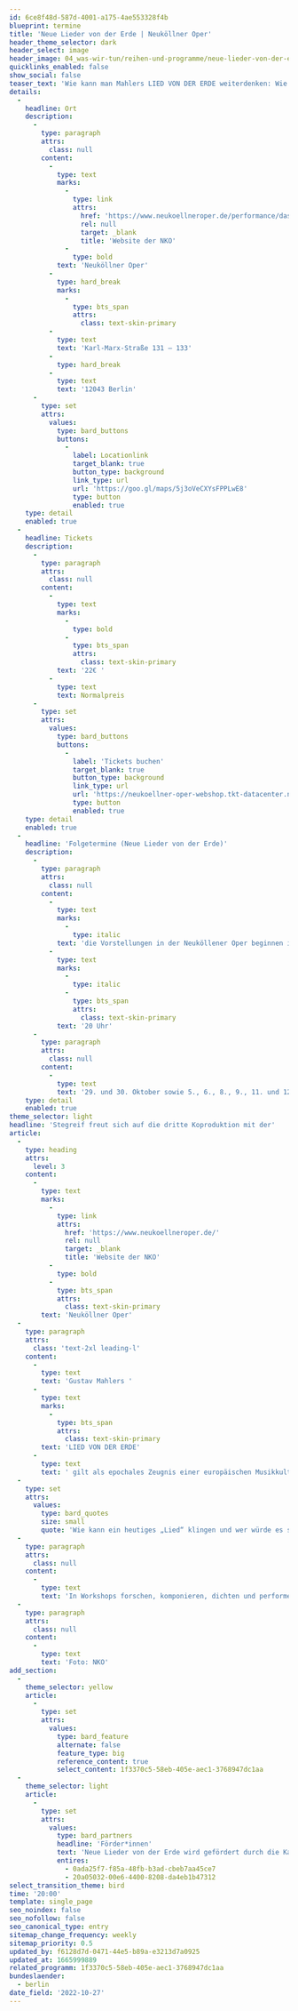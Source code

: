 ```yaml
---
id: 6ce8f48d-587d-4001-a175-4ae553328f4b
blueprint: termine
title: 'Neue Lieder von der Erde | Neuköllner Oper'
header_theme_selector: dark
header_select: image
header_image: 04_was-wir-tun/reihen-und-programme/neue-lieder-von-der-erde/nko-header_neue-lieder-von-der-erde_(c)_nko.jpg
quicklinks_enabled: false
show_social: false
teaser_text: 'Wie kann man Mahlers LIED VON DER ERDE weiterdenken: Wie kann ein heutiges „Lied“ klingen und wer würde es singen? In Workshops forschen, komponieren, dichten und performen die Neuköllner Oper und das Stegreif Orchester neue Songs, Musiken, Lieder und Szenen und entwickln daraus das Bühnenwerk NEUE LIDER VON DER ERDE.'
details:
  -
    headline: Ort
    description:
      -
        type: paragraph
        attrs:
          class: null
        content:
          -
            type: text
            marks:
              -
                type: link
                attrs:
                  href: 'https://www.neukoellneroper.de/performance/das-lied-von-der-erde/'
                  rel: null
                  target: _blank
                  title: 'Website der NKO'
              -
                type: bold
            text: 'Neuköllner Oper'
          -
            type: hard_break
            marks:
              -
                type: bts_span
                attrs:
                  class: text-skin-primary
          -
            type: text
            text: 'Karl-Marx-Straße 131 – 133'
          -
            type: hard_break
          -
            type: text
            text: '12043 Berlin'
      -
        type: set
        attrs:
          values:
            type: bard_buttons
            buttons:
              -
                label: Locationlink
                target_blank: true
                button_type: background
                link_type: url
                url: 'https://goo.gl/maps/5j3oVeCXYsFPPLwE8'
                type: button
                enabled: true
    type: detail
    enabled: true
  -
    headline: Tickets
    description:
      -
        type: paragraph
        attrs:
          class: null
        content:
          -
            type: text
            marks:
              -
                type: bold
              -
                type: bts_span
                attrs:
                  class: text-skin-primary
            text: '22€ '
          -
            type: text
            text: Normalpreis
      -
        type: set
        attrs:
          values:
            type: bard_buttons
            buttons:
              -
                label: 'Tickets buchen'
                target_blank: true
                button_type: background
                link_type: url
                url: 'https://neukoellner-oper-webshop.tkt-datacenter.net/de/tickets/neue-lieder-von-der-erde/neukoellner-oper-saal-27-10-2022-20-00'
                type: button
                enabled: true
    type: detail
    enabled: true
  -
    headline: 'Folgetermine (Neue Lieder von der Erde)'
    description:
      -
        type: paragraph
        attrs:
          class: null
        content:
          -
            type: text
            marks:
              -
                type: italic
            text: 'die Vorstellungen in der Neuköllener Oper beginnen immer um '
          -
            type: text
            marks:
              -
                type: italic
              -
                type: bts_span
                attrs:
                  class: text-skin-primary
            text: '20 Uhr'
      -
        type: paragraph
        attrs:
          class: null
        content:
          -
            type: text
            text: '29. und 30. Oktober sowie 5., 6., 8., 9., 11. und 12. November'
    type: detail
    enabled: true
theme_selector: light
headline: 'Stegreif freut sich auf die dritte Koproduktion mit der'
article:
  -
    type: heading
    attrs:
      level: 3
    content:
      -
        type: text
        marks:
          -
            type: link
            attrs:
              href: 'https://www.neukoellneroper.de/'
              rel: null
              target: _blank
              title: 'Website der NKO'
          -
            type: bold
          -
            type: bts_span
            attrs:
              class: text-skin-primary
        text: 'Neuköllner Oper'
  -
    type: paragraph
    attrs:
      class: 'text-2xl leading-l'
    content:
      -
        type: text
        text: 'Gustav Mahlers '
      -
        type: text
        marks:
          -
            type: bts_span
            attrs:
              class: text-skin-primary
        text: 'LIED VON DER ERDE'
      -
        type: text
        text: ' gilt als epochales Zeugnis einer europäischen Musikkultur, in dem sich eine brüchig gewordene Welt widerspiegelt. Heute steht Mahlers orchestraler Liederzyklus in einer Welt, in der Kunstschaffende aller Länder und Sprachen mit globaler Umweltzerstörung und Krieg umgehen müssen. Doch statt Abschied zu nehmen von dieser Welt, wollen wir Mahlers Werk weiterdenken: '
  -
    type: set
    attrs:
      values:
        type: bard_quotes
        size: small
        quote: 'Wie kann ein heutiges „Lied“ klingen und wer würde es singen?'
  -
    type: paragraph
    attrs:
      class: null
    content:
      -
        type: text
        text: 'In Workshops forschen, komponieren, dichten und performen die Neuköllner Oper und das Stegreif Orchester neue Songs, Musiken, Lieder und Szenen und entwickln daraus - gemeinsam mit Autor*innen aus dem Projekt „WeiterSchreiben“, dem Haus für Poesie und sowie Expert*innen der Hochschule für nachhaltige Entwicklung Eberswalde und dem Institut für transformative Nachhaltigkeitsforschung Potsdam - das Bühnenwerk NEUE LIEDER VON DER ERDE.'
  -
    type: paragraph
    attrs:
      class: null
    content:
      -
        type: text
        text: 'Foto: NKO'
add_section:
  -
    theme_selector: yellow
    article:
      -
        type: set
        attrs:
          values:
            type: bard_feature
            alternate: false
            feature_type: big
            reference_content: true
            select_content: 1f3370c5-58eb-405e-aec1-3768947dc1aa
  -
    theme_selector: light
    article:
      -
        type: set
        attrs:
          values:
            type: bard_partners
            headline: 'Förder*innen'
            text: 'Neue Lieder von der Erde wird gefördert durch die Karl Schlecht Stiftung und den Hauptstadtkulturfond.'
            entires:
              - 0ada25f7-f85a-48fb-b3ad-cbeb7aa45ce7
              - 20a05032-00e6-4400-8208-da4eb1b47312
select_transition_theme: bird
time: '20:00'
template: single_page
seo_noindex: false
seo_nofollow: false
seo_canonical_type: entry
sitemap_change_frequency: weekly
sitemap_priority: 0.5
updated_by: f6128d7d-0471-44e5-b89a-e3213d7a0925
updated_at: 1665999889
related_programm: 1f3370c5-58eb-405e-aec1-3768947dc1aa
bundeslaender:
  - berlin
date_field: '2022-10-27'
---
```

